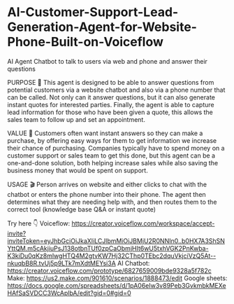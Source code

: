 # AI-Customer-Support-Lead-Generation-Agent-for-Website-Phone-Built-on-Voiceflow
AI Agent Chatbot to talk to users via web and phone and answer their questions

PURPOSE 💭
This agent is designed to be able to answer questions from potential customers via a website chatbot and also via a phone number that can be called. Not only can it answer questions, but it can also generate instant quotes for
interested parties. Finally, the agent is able to capture lead information for those who have been given a quote, this
allows the sales team to follow up and set an appointment.

VALUE 🤑
Customers often want instant answers so they can make a purchase, by offering easy ways for them to get 
information we increase their chance of purchasing. Companies typically have to spend money on a customer
support or sales team to get this done, but this agent can be a one-and-done solution, both helping increase sales
while also saving the business money that would be spent on support.

USAGE 🎬
Person arrives on website and either clicks to chat with the chatbot or enters the phone number into their phone.
The agent then determines what they are needing help with, and then routes them to the correct tool (knowledge base Q&A or instant quote)

Try here 👇
Voiceflow: https://creator.voiceflow.com/workspace/accept-invite?inviteToken=eyJhbGciOiJkaXIiLCJlbmMiOiJBMjU2R0NNIn0..b0HX7A3ShSNYttQM.m5cAkjiuPsJ138otbnTUf0zpCaObmjHIt6wU5txhVGK2PnKwba-K3kiDu0qKz8mlwgHTQ4M2gtvKW7Hj32CThp0TEbc2dquVkjciVzQ5At--nkuqbB8R.tvUj5p9LTk7mXdtMEYsi3A
AI Chatbot: https://creator.voiceflow.com/prototype/6827659009bde9328a5f782c
Make: https://us2.make.com/901610/scenarios/1888473/edit
Google sheets: https://docs.google.com/spreadsheets/d/1pA06eIw3v89Peb3GvkmbkMEXeHAfSaSVDCC3WcAplbA/edit?gid=0#gid=0

